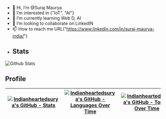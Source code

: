 - 👋 Hi, I’m @Suraj Maurya
- 👀 I’m interested in {"IoT", "AI"}
- 🌱 I’m currently learning Web D, AI
- 💞️ I’m looking to collaborate on LinkedIN
- 📫 How to reach me URL("https://www.linkedin.com/in/suraj-maurya-india/")
- ##  Stats 
![Github Stats](https://github-readme-streak-stats.herokuapp.com/?user=indianheartedsurya&show_icons=true&theme=algolia&border=true)

## Profile

|[![Indianheartedsurya's GitHub - Stats](https://stats.quine.sh/Indianheartedsurya/github?theme=dark)](https://quine.sh?utm_source=widgets&utm_campaign=Indianheartedsurya) | [![Indianheartedsurya's GitHub - Languages Over Time](https://stats.quine.sh/Indianheartedsurya/languages-over-time?theme=dark)](https://quine.sh?utm_source=widgets&utm_campaign=Indianheartedsurya) |[![Indianheartedsurya's GitHub - Topics Over Time](https://stats.quine.sh/Indianheartedsurya/topics-over-time?theme=dark)](https://quine.sh?utm_source=widgets&utm_campaign=Indianheartedsurya) |
| ---      | ---      | ---      |





<!---
Indianheartedsurya/Indianheartedsurya is a ✨ special ✨ repository because its `README.md` (this file) appears on your GitHub profile.
You can click the Preview link to take a look at your changes.
--->
